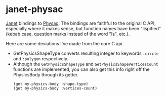 # janet-physac

[Janet](https://janet-lang.org) bindings to [Physac](https://github.com/raysan5/physac). The bindings
are faithful to the original C API, especially where it makes sense, but function names
have been "lispified" (kebab case, question marks instead of the word "Is", etc.).

Here are some deviations I've made from the core C api.

- GetPhysicsShapeType converts resulting integer to keywords `:circle` and `:polygon` respectively.
- Although the  `GetPhysicsShapeType` and `GetPhysicsShapeVerticesCount` functions are implemented, you can also get this info right off the PhysicsBody through its getter.
   ```janet
   (get my-physics-body :shape-type)
   (get my-physics-body :vertices-count)
   ```
